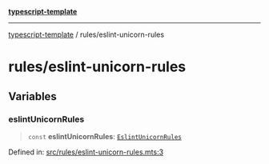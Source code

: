 [**typescript-template**](../README.md)

---

[typescript-template](../README.md) / rules/eslint-unicorn-rules

# rules/eslint-unicorn-rules

## Variables

### eslintUnicornRules

> `const` **eslintUnicornRules**: [`EslintUnicornRules`](../types/rules/eslint-unicorn-rules.md#eslintunicornrules)

Defined in: [src/rules/eslint-unicorn-rules.mts:3](https://github.com/noshiro-pf/eslint-config-typed/blob/main/src/rules/eslint-unicorn-rules.mts#L3)
